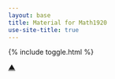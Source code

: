 ```yaml
---
layout: base
title: Material for Math1920
use-site-title: true
---
```


{% include toggle.html %}

<p>
<a href="#" class="scrollUpButton">▲</a>
</p>